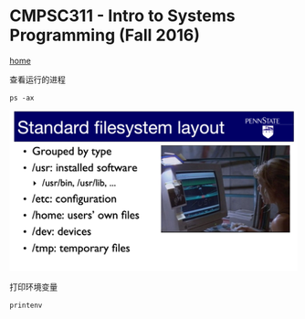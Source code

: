 # CMPSC311 - Intro to Systems Programming (Fall 2016)

[home](https://www.cse.psu.edu/~pdm12/cmpsc311-f16/index.html)


查看运行的进程
```shell
ps -ax
```


![](media/16487420616063/16488103226795.jpg)


打印环境变量
```shell
printenv
```